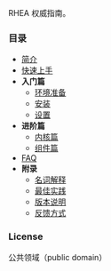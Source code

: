 RHEA 权威指南。

### 目录

- [简介](docs/introduction.md)
- [快速上手](docs/getting-started.md)
- **入门篇**
  - [环境准备](docs/prerequisite.md)
  - [安装](docs/installation.md)
  - [设置](docs/configuration.md)
- **进阶篇**
  - [内核篇](docs/kernel.md)
  - [组件篇](docs/starter.md)
- [FAQ](docs/faq.md)
- **附录**
  - [名词解释](docs/glossary.md)
  - [最佳实践](docs/recipes.md)
  - [版本说明](docs/change-log.md)
  - [反馈方式](docs/feedback.md)
    
### License

公共领域（public domain）